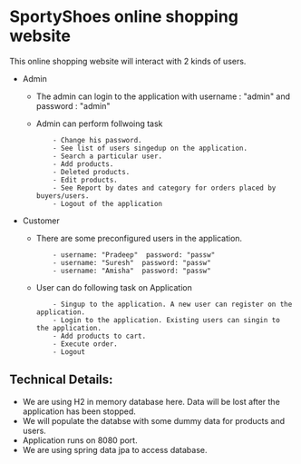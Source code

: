 # SportyShoes online shopping website

This online shopping website will interact with 2 kinds of users.

- Admin

    - The admin can login to the application with username : "admin" and password : "admin"
    
    - Admin can perform follwoing task
              
              - Change his password.
              - See list of users singedup on the application.
              - Search a particular user.
              - Add products.
              - Deleted products.
              - Edit products.
              - See Report by dates and category for orders placed by buyers/users.
              - Logout of the application
 - Customer
      
      - There are some preconfigured users in the application. 
                
                - username: "Pradeep"  password: "passw"
                - username: "Suresh"  password: "passw"
                - username: "Amisha"  password: "passw" 
      
      - User can do following task on Application
                
                - Singup to the application. A new user can register on the application.
                - Login to the application. Existing users can singin to the application.         
                - Add products to cart.
                - Execute order.
                - Logout


## Technical Details:

- We are using H2 in memory database here. Data will be lost after the application has been stopped.
- We will populate the databse with some dummy data for products and users.
- Application runs on 8080 port.
- We are using spring data jpa to access database. 


            
